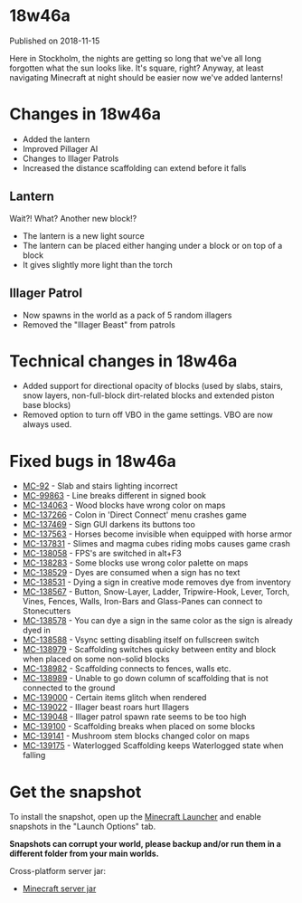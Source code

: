 # 18w46a
Published on 2018-11-15

Here in Stockholm, the nights are getting so long that we've all long
forgotten what the sun looks like. It's square, right? Anyway, at least
navigating Minecraft at night should be easier now we've added lanterns!

#  Changes in 18w46a

  * Added the lantern
  * Improved Pillager AI
  * Changes to Illager Patrols
  * Increased the distance scaffolding can extend before it falls

##  Lantern

Wait?! What? Another new block!?

  * The lantern is a new light source 
  * The lantern can be placed either hanging under a block or on top of a block 
  * It gives slightly more light than the torch

##  Illager Patrol

  * Now spawns in the world as a pack of 5 random illagers
  * Removed the "Illager Beast" from patrols

#  Technical changes in 18w46a

  * Added support for directional opacity of blocks (used by slabs, stairs, snow layers, non-full-block dirt-related blocks and extended piston base blocks)
  * Removed option to turn off VBO in the game settings. VBO are now always used.

#  Fixed bugs in 18w46a

  * [MC-92](https://bugs.mojang.com/browse/MC-92) \- Slab and stairs lighting incorrect
  * [MC-99863](https://bugs.mojang.com/browse/MC-99863) \- Line breaks different in signed book
  * [MC-134063](https://bugs.mojang.com/browse/MC-134063) \- Wood blocks have wrong color on maps
  * [MC-137266](https://bugs.mojang.com/browse/MC-137266) \- Colon in 'Direct Connect' menu crashes game
  * [MC-137469](https://bugs.mojang.com/browse/MC-137469) \- Sign GUI darkens its buttons too
  * [MC-137563](https://bugs.mojang.com/browse/MC-137563) \- Horses become invisible when equipped with horse armor
  * [MC-137831](https://bugs.mojang.com/browse/MC-137831) \- Slimes and magma cubes riding mobs causes game crash
  * [MC-138058](https://bugs.mojang.com/browse/MC-138058) \- FPS's are switched in alt+F3
  * [MC-138283](https://bugs.mojang.com/browse/MC-138283) \- Some blocks use wrong color palette on maps
  * [MC-138529](https://bugs.mojang.com/browse/MC-138529) \- Dyes are consumed when a sign has no text
  * [MC-138531](https://bugs.mojang.com/browse/MC-138531) \- Dying a sign in creative mode removes dye from inventory
  * [MC-138567](https://bugs.mojang.com/browse/MC-138567) \- Button, Snow-Layer, Ladder, Tripwire-Hook, Lever, Torch, Vines, Fences, Walls, Iron-Bars and Glass-Panes can connect to Stonecutters
  * [MC-138578](https://bugs.mojang.com/browse/MC-138578) \- You can dye a sign in the same color as the sign is already dyed in
  * [MC-138588](https://bugs.mojang.com/browse/MC-138588) \- Vsync setting disabling itself on fullscreen switch
  * [MC-138979](https://bugs.mojang.com/browse/MC-138979) \- Scaffolding switches quicky between entity and block when placed on some non-solid blocks
  * [MC-138982](https://bugs.mojang.com/browse/MC-138982) \- Scaffolding connects to fences, walls etc.
  * [MC-138989](https://bugs.mojang.com/browse/MC-138989) \- Unable to go down column of scaffolding that is not connected to the ground
  * [MC-139000](https://bugs.mojang.com/browse/MC-139000) \- Certain items glitch when rendered
  * [MC-139022](https://bugs.mojang.com/browse/MC-139022) \- Illager beast roars hurt Illagers
  * [MC-139048](https://bugs.mojang.com/browse/MC-139048) \- Illager patrol spawn rate seems to be too high
  * [MC-139100](https://bugs.mojang.com/browse/MC-139100) \- Scaffolding breaks when placed on some blocks
  * [MC-139141](https://bugs.mojang.com/browse/MC-139141) \- Mushroom stem blocks changed color on maps
  * [MC-139175](https://bugs.mojang.com/browse/MC-139175) \- Waterlogged Scaffolding keeps Waterlogged state when falling

#  Get the snapshot

To install the snapshot, open up the [Minecraft Launcher](/download) and
enable snapshots in the "Launch Options" tab.

 **Snapshots can corrupt your world, please backup and/or run them in a
different folder from your main worlds.**

Cross-platform server jar:

  * [Minecraft server jar](https://launcher.mojang.com/v1/objects/6681e24d2dc9ba60a6e7d1fbbf25b2af70ff9d1c/server.jar)


